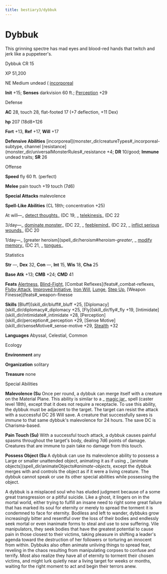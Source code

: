```yaml
---
title: bestiary3/dybbuk
---
```

# Dybbuk

This grinning spectre has mad eyes and blood-red hands that twitch and jerk like a puppeteer's.

Dybbuk CR 15

XP 51,200

NE Medium undead ( [incorporeal](monster_dir/creatureTypes#_incorporeal-subtype)

**Init** +15; **Senses** darkvision 60 ft.; [Perception](skill_dir/perception#_perception) +29

Defense

**AC** 28, touch 28, flat-footed 17 (+7 deflection, +11 Dex)

**hp** 207 (18d8+126

**Fort** +13, **Ref** +17, **Will** +17

**Defensive Abilities** [incorporeal](monster_dir/creatureTypes#_incorporeal-subtype, channel [resistance](monster_dir/universalMonsterRules#_resistance +4; **DR** 10/good; **Immune** undead traits; **SR** 26

Offense

**Speed** fly 60 ft. (perfect)

**Melee** pain touch +19 touch (7d6)

**Special Attacks** malevolence

**Spell-Like Abilities** (CL 18th; concentration +25)

At will—_ [detect thoughts](spell_dir/detectThoughts#_detect-thoughts)_ (DC 19, _ [telekinesis](spell_dir/telekinesis#_telekinesis)_ (DC 22

3/day—_ [dominate monster](spell_dir/dominateMonster#_dominate-monster)_ (DC 22, _ [feeblemind](spell_dir/feeblemind#_feeblemind)_ (DC 22, _ [inflict serious wounds](spell_dir/inflictSeriousWounds#_inflict-serious-wounds)_ (DC 20

1/day—_ [greater heroism](spell_dir/heroism#_heroism-greater_, _ [modify memory](spell_dir/modifyMemory#_modify-memory)_ (DC 21, _ [tongues](spell_dir/tongues#_tongues)_

Statistics

**Str** —, **Dex** 32, **Con** —, **Int** 15, **Wis** 18, **Cha** 25

**Base Atk** +13; **CMB** +24; **CMD** 41

**Feats** [Alertness](feats#_alertness), [Blind-Fight](feats#_blind-fight), [Combat Reflexes](feats#_combat-reflexes, [Flyby Attack](monster_dir/monsterFeats#_flyby-attack), [Improved Initiative](feats#_improved-initiative), [Iron Will](feats#_iron-will), [Lunge](feats#_lunge), [Step Up](feats#_step-up), [Weapon Finesse](feats#_weapon-finesse

**Skills** [Bluff](skill_dir/bluff#_bluff +25, [Diplomacy](skill_dir/diplomacy#_diplomacy +25, [Fly](skill_dir/fly#_fly +19, [Intimidate](skill_dir/intimidate#_intimidate +28, [Perception](skill_dir/perception#_perception +29, [Sense Motive](skill_dir/senseMotive#_sense-motive +29, [Stealth](skill_dir/stealth#_stealth) +32

**Languages** Abyssal, Celestial, Common

Ecology

**Environment** any

**Organization** solitary

**Treasure** none

Special Abilities

**Malevolence (Su** Once per round, a dybbuk can merge itself with a creature on the Material Plane. This ability is similar to a _ [magic jar](spell_dir/magicJar#_magic-jar)_ spell (caster level 18th), except that it does not require a receptacle. To use this ability, the dybbuk must be adjacent to the target. The target can resist the attack with a successful DC 26 Will save. A creature that successfully saves is immune to that same dybbuk's malevolence for 24 hours. The save DC is Charisma-based.

**Pain Touch (Su)** With a successful touch attack, a dybbuk causes painful spasms throughout the target's body, dealing 7d6 points of damage. Creatures that are immune to pain take no damage from this touch.

**Possess Object (Su** A dybbuk can use its malevolence ability to possess a Large or smaller unattended object, animating it as if using _ [animate objects](spell_dir/animateObjects#_animate-objects_, except the dybbuk merges with and controls the object as if it were a living creature. The dybbuk cannot speak or use its other special abilities while possessing the object.

A dybbuk is a misplaced soul who has eluded judgment because of a some great transgression or a pitiful suicide. Like a ghost, it lingers on in the mortal world, either trying to fulfill an insane need to right some great failure that has marked its soul for eternity or merely to spread the torment it is condemned to face for eternity. Bodiless and left to wander, dybbuks grow increasingly bitter and resentful over the loss of their bodies and endlessly seek mortal or even inanimate forms to steal and use to sow suffering. Vile manipulators, they seek bodies that have the greatest potential to cause pain in those closest to their victims, taking pleasure in shifting a leader's agenda toward the destruction of her followers or torturing an innocent from within. Dybbuks also often animate unliving things to spread fear, reveling in the chaos resulting from manipulating corpses to confuse and terrify. Most also realize they have all of eternity to torment their chosen victims, and might lurk quietly near a living target for weeks or months, waiting for the right moment to act and begin their terrors anew.

